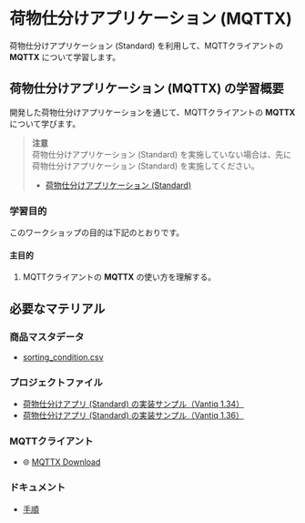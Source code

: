 # 荷物仕分けアプリケーション (MQTTX)

荷物仕分けアプリケーション (Standard) を利用して、MQTTクライアントの **MQTTX** について学習します。

## 荷物仕分けアプリケーション (MQTTX) の学習概要

開発した荷物仕分けアプリケーションを通じて、MQTTクライアントの **MQTTX** について学びます。  
> **注意**  
> 荷物仕分けアプリケーション (Standard) を実施していない場合は、先に 荷物仕分けアプリケーション (Standard) を実施してください。  
> - [荷物仕分けアプリケーション (Standard)](./../boxsorter-standard/readme.md)

### 学習目的

このワークショップの目的は下記のとおりです。

#### 主目的

1. MQTTクライアントの **MQTTX** の使い方を理解する。

## 必要なマテリアル

### 商品マスタデータ

- [sorting_condition.csv](./../boxsorter-standard/data/sorting_condition.csv)

### プロジェクトファイル

- [荷物仕分けアプリ (Standard) の実装サンプル（Vantiq 1.34）](./../data/box_sorter_standard_1.34.zip)
- [荷物仕分けアプリ (Standard) の実装サンプル（Vantiq 1.36）](./../data/box_sorter_standard_1.36.zip)

### MQTTクライアント

- :globe_with_meridians: [MQTTX Download](https://mqttx.app/downloads)

### ドキュメント

- [手順](./instruction.md)
